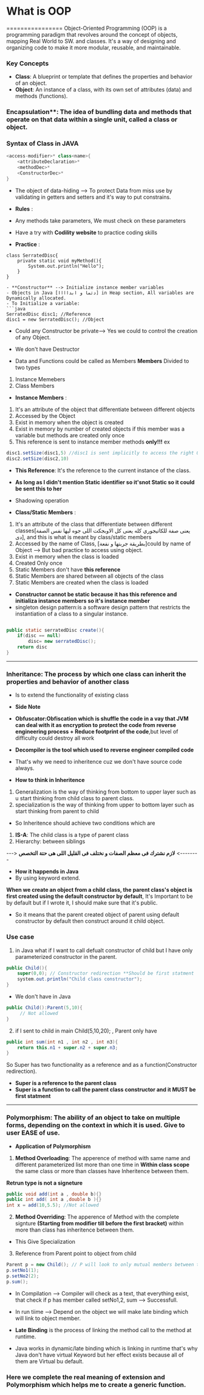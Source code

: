 # What is OOP
================
Object-Oriented Programming (OOP) is a programming paradigm that revolves around the concept of objects, mapping Real World to SW.
and classes. It's a way of designing and organizing code to make it more modular, reusable,
and maintainable.
### Key Concepts
- **Class**: A blueprint or template that defines the properties and behavior of an object.
- **Object**: An instance of a class, with its own set of attributes (data) and methods (functions).


### Encapsulation**: The idea of bundling data and methods that operate on that data within a single unit, called a class or object.

### Syntax of Class in JAVA
```java
<access-modifier>* class<name>{
    <attributeDeclaration>*
    <methodDec>*
    <ConstructorDec>*
}
```
- The object of data-hiding --> To protect Data from miss use by validating in getters and setters and it's way to put constrains.

- **Rules** :
- Any methods take parameters, We must check on these parameters

- Have a try with **Codility website**  to practice coding skills

- **Practice** : 
```jave
class SerratedDisc{
    private static void myMethod(){
        System.out.println("Hello");
    }
}

- **Constructor** --> Initialize instance member variables
- Objects in Java [دئما و ابداااا] in Heap section, All variables are Dynamically allocated.
- To Initialize a variable:
```java
SerratedDisc disc1; //Reference
disc1 = new SerratedDisc(); //Object
```

- Could any Constructor be private--> Yes we could to control the creation of any Object.
- We don't have Destructor

- Data and Functions could be called as Members
**Members** Divided to two types
1. Instance Memebers 
2. Class Members
- **Instance Members** :
1. It's an attribute of the object that differentiate between different objects
2. Accessed by the Object
3. Exist in memory when the object is created
4. Exist in memory by number of created objects if this member was a variable but methods are created only once
5. This reference is sent to instance member methods **only!!!**
ex
```java
disc1.setSize(disc1,5) //disc1 is sent implicitly to access the right Object.
disc2.setSize(disc2,10)
```
- **This Reference**: It's the reference to the current instance of the class.
- **As long as I didn't mention Static identifier so it'snot Static so it could be sent this to her**
- Shadowing operation 

- **Class/Static Members** : 
1. It's an attribute of the class that differentiate between different classes[يعنى صفة للكاتيجوري كله يعنى كل الاوبجكت اللى جوه ليها نفس الصفة دى], and this is what is meant by class/static members
2. Accessed by the name of Class, [بطريقة جربتها و نفعة]could by name of Object --> But bad practice to access using object.
3. Exist in memory when the class is loaded
4. Created Only once
5. Static Members don't have **this reference**
6. Static Members are shared between all objects of the class
7. Static Members are created when the class is loaded

- **Constructor cannot be static because it has this reference and initializa instance members so it's instance member**
- singleton design pattern:is a software design pattern that restricts the instantiation of a class to a singular instance.
```java

public static serratedDisc create(){
    if(disc == null)
        disc= new serratedDisc();
    return disc
}
```
------------------------------------------------------------------------------------------------
### Inheritance: The process by which one class can inherit the properties and behavior of another class
- Is to extend the functionality of existing class
- **Side Note**
- **Obfuscator:Obfiscation which is shuffle the code in a vay that JVM can deal with it as encryption to protect the code from reverse engineering process + Reduce footprint of the code**,but level of difficulty could destroy all work
- **Decompiler is the tool which used to reverse engineer compiled code**

- That's why we need to inheritence cuz we don't have source code always.

- **How to think in Inheritence**
1. Generalization is the way of thinking from bottom to upper layer such as u start thinking from child class to parent class.
2. specialization is the way of thinking from upper to bottom layer such as start thinking from parent to child

- So Inheritence should achieve two conditions which are
1. **IS-A**: The child class is a type of parent class
2. Hierarchy: between siblings

---> **لازم نشترك فى معظم الصفات و نختلف فى القليل اللى هى حتة التخصص**  <--------

- **How it happends in Java**
- By using keyword extend.

**When we create an object from a child class, the parent class's object is first created using the default constructor by default**, It's Important to be by default but if I wrote it, I should make sure that it's public.
* So it means that the parent created object of parent using default constructor by default then construct around it child object.

### Use case 
1. in Java what if I want to call defualt constructor of child but I have only parameterized constructor in the parent.
```java
public Child(){
    super(0,0); // Constructor redirection **Should be first statment
    system.out.println("Child class constructor");
}
```
- We don't have in Java
```java
public Child():Parent(5,10){
     // Not allowed 
}
```
2. if I sent to child in main Child(5,10,20); , Parent only have
```java
public int sum(int n1 , int n2 , int n3){
    return this.n1 + super.n2 + super.n3;
}
```
So Super has two functionality as a reference and as a function(Constructor redirection).
- **Super is a reference to the parent class**
- **Super is a function to call the parent class constructor and it MUST be first statment**
------------------------------------------------------------------------------------------------
### Polymorphism: The ability of an object to take on multiple forms, depending on the context in which it is used. Give to user EASE of use.

- **Application of Polymorphism**
1. **Method Overloading**: The apperence of method with same name and different parameterized list more than one time in **Within class scope** the same class or more than classes have Inheritence between them.

**Retrun type is not a signeture**
```java
public void add(int a , double b){}
public int add( int a ,double b ){}
int x = add(10,5.5); //Not allowed
```

2. **Method Overriding**: The apperence of Method with the complete signture **(Starting from modifier till before the first bracket)** within more than class has inheritence between them.
- This Give Specialization

3. Reference from Parent point to object from child
```java 
Parent p = new Child(); // P will look to only mutual members between them
p.setNo1(1);
p.setNo2(2);
p.sum();
```
- In Compilation --> Compiler will check as a text, that everything exist, that check if p has member called setNo1,2, sum --> Successfull.
- In run tiime --> Depend on the object we will make late binding which will link to object member.
- **Late Binding** is the process of linking the method call to the method at runtime.

- Java works in dynamic/late binding which is linking in runtime that's why Java don't have virtual Keyword but her effect exists because all of them are Virtual bu default.

### Here we complete the real meaning of extension and Polymorphism which helps me to create a generic function.